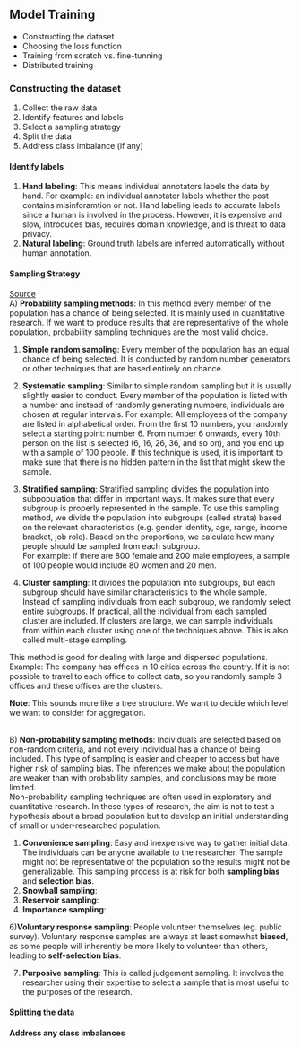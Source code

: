 ## Model Training

- Constructing the dataset
- Choosing the loss function
- Training from scratch vs. fine-tunning
- Distributed training

### Constructing the dataset

1) Collect the raw data
2) Identify features and labels
3) Select a sampling strategy
4) Split the data
5) Address class imbalance (if any)

#### Identify labels

1) **Hand labeling**: This means individual annotators labels the data by hand. For example:
   an individual annotator labels whether the post contains misinforamtion or not. Hand labeling leads to
   accurate labels since a human is involved in the process. However, it is expensive and slow, introduces bias,
   requires domain knowledge, and is threat to data privacy.
2) **Natural labeling**: Ground truth labels are inferred automatically without human annotation.

#### Sampling Strategy

[Source](https://www.scribbr.com/methodology/sampling-methods/) <br />
A) **Probability sampling methods**: In this method every member of the population has a chance of being selected. It
is mainly used in quantitative research. If we want to produce results that are representative of the whole population,
probability sampling techniques are the most valid choice.

1) **Simple random sampling**: Every member of the population has an equal chance of being selected. It is conducted by
   random number generators or other techniques that are based entirely on chance.

2) **Systematic sampling**: Similar to simple random sampling but it is usually slightly easier to conduct. Every member
   of the population is listed with a number and instead of randomly generating numbers, individuals are chosen at
   regular
   intervals. For example: All employees of the company are listed in alphabetical order. From the first 10 numbers, you
   randomly select a starting point: number 6. From number 6 onwards, every 10th person on the list is selected (6, 16,
   26,
   36, and so on), and you end up with a sample of 100 people.
   If this technique is used, it is important to make sure that there is no hidden pattern in the list that might skew
   the
   sample.

3) **Stratified sampling**: Stratified sampling divides the population into subpopulation that differ in important ways.
   It makes sure that every subgroup is properly represented in the sample. To use this sampling method, we divide the
   population into subgroups (called strata) based on the relevant characteristics (e.g. gender identity, age, range,
   income bracket, job role). Based on the proportions, we calculate how many people should be sampled from each
   subgroup.
   <br />
   For example: If there are 800 female and 200 male employees, a sample of 100 people would include 80 women and 20
   men.


4) **Cluster sampling**: It divides the population into subgroups, but each subgroup should have similar characteristics
   to the whole sample. Instead of sampling individuals from each subgroup, we randomly select entire subgroups. If
   practical, all the individual from each sampled cluster are included. If clusters are large, we can sample
   individuals
   from within each cluster using one of the techniques above. This is also called multi-stage sampling.

This method is good for dealing with large and dispersed populations. <br />
Example: The company has offices in 10 cities across the country. If it is not possible to travel to each office to
collect data, so you randomly sample 3 offices and these offices are the clusters.

**Note**: This sounds more like a tree structure. We want to decide which level we want to consider for aggregation.
<br /><br />

B) **Non-probability sampling methods**: Individuals are selected based on non-random criteria, and not every individual
has a chance of being included.
This type of sampling is easier and cheaper to access but have higher risk of sampling bias. The inferences we make
about the population are weaker than with probability samples, and conclusions may be more limited.
<br />
Non-probability sampling techniques are often used in exploratory and quantitative research. In these types of research,
the aim is not to test a hypothesis about a broad population but to develop an initial understanding of small or
under-researched population.

1) **Convenience sampling**: Easy and inexpensive way to gather initial data. The individuals can be anyone available to
   the researcher. The sample might not be representative of the population so the results might not be generalizable.
   This sampling process is at risk for both **sampling bias** and **selection bias**.
   <br />
2) **Snowball sampling**:
4) **Reservoir sampling**:
5) **Importance sampling**:

6)**Voluntary response sampling**: People volunteer themselves (eg. public survey). Voluntary response samples are
always at least somewhat **biased**, as some people will inherently be more likely to volunteer than others, leading to
**self-selection bias**.

7) **Purposive sampling**: This is called judgement sampling. It involves the researcher using their expertise to select
   a sample that is most useful to the purposes of the research.
   <br />

#### Splitting the data

#### Address any class imbalances